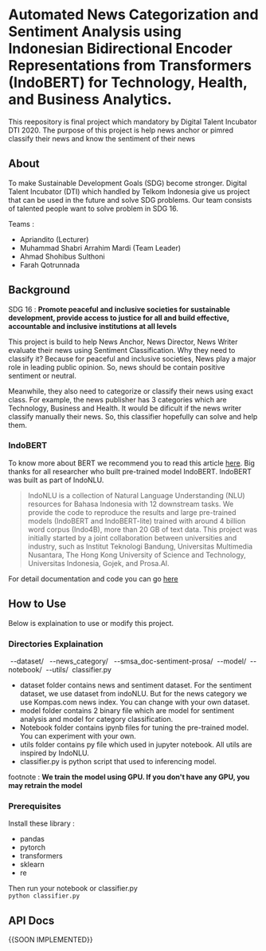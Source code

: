 # Automated News Categorization and Sentiment Analysis using Indonesian Bidirectional Encoder Representations from Transformers (IndoBERT) for Technology, Health, and Business Analytics.
This reepository is final project which mandatory by Digital Talent Incubator DTI 2020. The purpose of this project is help news anchor or pimred classify their news and know the sentiment of their news

## About

To make Sustainable Development Goals (SDG) become stronger. Digital Talent Incubator (DTI) which handled by Telkom Indonesia give us project that can be used in the future and solve SDG problems. Our team consists of talented people want to solve problem in SDG 16.

Teams :
- Apriandito (Lecturer)
- Muhammad Shabri Arrahim Mardi (Team Leader)
- Ahmad Shohibus Sulthoni
- Farah Qotrunnada

## Background

SDG 16 : **Promote peaceful and inclusive societies for sustainable development, provide access to justice for all and build effective, accountable and inclusive institutions at all levels**

This project is build to help News Anchor, News Director, News Writer evaluate their news using Sentiment Classification. Why they need to classify it? Because for peaceful and inclusive societies, News play a major role in leading public opinion. So, news should be contain positive sentiment or neutral. 

Meanwhile, they also need to categorize or classify their news using exact class. For example, the news publisher has 3 categories which are Technology, Business and Health. It would be dificult if the news writer classify manually their news. So, this classifier hopefully can solve and help them.

### IndoBERT
To know more about BERT we recommend you to read this article [here](https://towardsdatascience.com/bert-explained-state-of-the-art-language-model-for-nlp-f8b21a9b6270). Big thanks for all researcher who built pre-trained model IndoBERT. IndoBERT was built as part of IndoNLU. 


>IndoNLU is a collection of Natural Language Understanding (NLU) resources for Bahasa Indonesia with 12 downstream tasks. We provide the code to reproduce the results and large pre-trained models (IndoBERT and IndoBERT-lite) trained with around 4 billion word corpus (Indo4B), more than 20 GB of text data. This project was initially started by a joint collaboration between universities and industry, such as Institut Teknologi Bandung, Universitas Multimedia Nusantara, The Hong Kong University of Science and Technology, Universitas Indonesia, Gojek, and Prosa.AI.

For detail documentation and code you can go [here](https://github.com/indobenchmark/indonlu)

## How to Use

Below is explaination to use or modify this project.

### Directories Explaination
&nbsp;--dataset/
&nbsp;&nbsp;--news_category/
&nbsp;&nbsp;--smsa_doc-sentiment-prosa/
&nbsp;--model/
&nbsp;--notebook/
&nbsp;--utils/
&nbsp;classifier.py

- dataset folder contains news and sentiment dataset. For the sentiment dataset, we use dataset from indoNLU. But for the news category we use Kompas.com news index. You can change with your own dataset.
- model folder contains 2 binary file which are model for sentiment analysis and model for category classification.
- Notebook folder contains ipynb files for tuning the pre-trained model. You can experiment with your own.
- utils folder contains py file which used in jupyter notebook. All utils are inspired by IndoNLU.
- classifier.py is python script that used to inferencing model.

footnote : **We train the model using GPU. If you don't have any GPU, you may retrain the model**

### Prerequisites

Install these library :
- pandas
- pytorch
- transformers
- sklearn
- re

Then run your notebook or classifier.py </br>
`python classifier.py`

## API Docs 

{{SOON IMPLEMENTED}}
